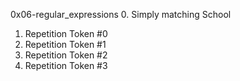 0x06-regular_expressions
0. Simply matching School
1. Repetition Token #0
2. Repetition Token #1
3. Repetition Token #2
4. Repetition Token #3
